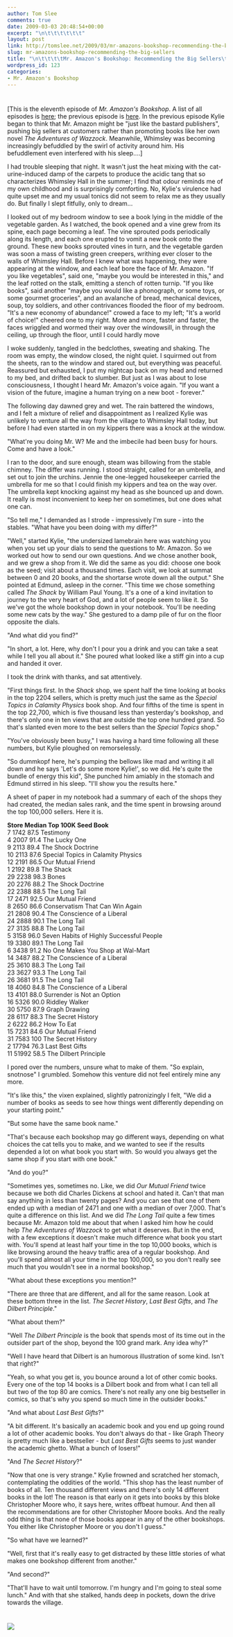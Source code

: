 ```yaml
---
author: Tom Slee
comments: true
date: 2009-03-03 20:48:54+00:00
excerpt: "\n\t\t\t\t\t\t"
layout: post
link: http://tomslee.net/2009/03/mr-amazons-bookshop-recommending-the-big-sellers.html
slug: mr-amazons-bookshop-recommending-the-big-sellers
title: "\n\t\t\t\tMr. Amazon's Bookshop: Recommending the Big Sellers\t\t"
wordpress_id: 123
categories:
- Mr. Amazon's Bookshop
---
```



				

# 

[This is the eleventh episode of _Mr. Amazon's Bookshop_. A list of all episodes is [here](http://whimsley.typepad.com/whimsley/2008/12/mr-amazons-bookshop.html); the previous episode is [here](http://whimsley.typepad.com/whimsley/2009/02/mr-amazons-bo-2.html). In the previous episode Kylie began to think that Mr. Amazon might be "just like the bastard publishers", pushing big sellers at customers rather than promoting books like her own novel _The Adventures of Wazzock_. Meanwhile, Whimsley was becoming increasingly befuddled by the swirl of activity around him. His befuddlement even interfered with his sleep....]  
  
I had trouble sleeping that night. It wasn't just the heat mixing with the cat-urine-induced damp of the carpets to produce the acidic tang that so characterizes Whimsley Hall in the summer; I find that odour reminds me of my own childhood and is surprisingly comforting. No, Kylie's virulence had quite upset me and my usual tonics did not seem to relax me as they usually do. But finally I slept fitfully, only to dream...  
  
I looked out of my bedroom window to see a book lying in the middle of the vegetable garden. As I watched, the book opened and a vine grew from its spine, each page becoming a leaf. The vine sprouted pods periodically along its length, and each one erupted to vomit a new book onto the ground. These new books sprouted vines in turn, and the vegetable garden was soon a mass of twisting green creepers, writhing ever closer to the walls of Whimsley Hall. Before I knew what was happening, they were appearing at the window, and each leaf bore the face of Mr. Amazon. "If you like vegetables", said one, "maybe you would be interested in this," and the leaf rotted on the stalk, emitting a stench of rotten turnip. "If you like books", said another "maybe you would like a phonograph, or some toys, or some gourmet groceries", and an avalanche of bread, mechanical devices, soup, toy soldiers, and other contrivances flooded the floor of my bedroom. "It's a new economy of abundance!" crowed a face to my left; "It's a world of choice!" cheered one to my right. More and more, faster and faster, the faces wriggled and wormed their way over the windowsill, in through the ceiling, up through the floor, until I could hardly move  
  
I woke suddenly, tangled in the bedclothes, sweating and shaking. The room was empty, the window closed, the night quiet. I squirmed out from the sheets, ran to the window and stared out, but everything was peaceful. Reassured but exhausted, I put my nightcap back on my head and returned to my bed, and drifted back to slumber. But just as I was about to lose consciousness, I thought I heard Mr. Amazon's voice again. "If you want a vision of the future, imagine a human trying on a new boot - forever."  
  
The following day dawned grey and wet. The rain battered the windows, and I felt a mixture of relief and disappointment as I realized Kylie was unlikely to venture all the way from the village to Whimsley Hall today, but before I had even started in on my kippers there was a knock at the window.  
  
"What're you doing Mr. W? Me and the imbecile had been busy for hours. Come and have a look."  
  
I ran to the door, and sure enough, steam was billowing from the stable chimney. The differ was running. I stood straight, called for an umbrella, and set out to join the urchins. Jennie the one-legged housekeeper carried the umbrella for me so that I could finish my kippers and tea on the way over. The umbrella kept knocking against my head as she bounced up and down. It really is most inconvenient to keep her on sometimes, but one does what one can.  
  
"So tell me," I demanded as I strode - impressively I'm sure - into the stables. "What have you been doing with my differ?"  
  
"Well," started Kylie, "the undersized lamebrain here was watching you when you set up your dials to send the questions to Mr. Amazon. So we worked out how to send our own questions. And we chose another book, and we grew a shop from it. We did the same as you did: choose one book as the seed; visit about a thousand times. Each visit, we look at summat between 0 and 20 books, and the shortarse wrote down all the output." She pointed at Edmund, asleep in the corner. "This time we chose something called _The Shack_ by William Paul Young. It's a one of a kind invitation to journey to the very heart of God, and a lot of people seem to like it. So we've got the whole bookshop down in your notebook. You'll be needing some new cats by the way." She gestured to a damp pile of fur on the floor opposite the dials.  
  
"And what did you find?"  
  
"In short, a lot. Here, why don't I pour you a drink and you can take a seat while I tell you all about it." She poured what looked like a stiff gin into a cup and handed it over.  
  
I took the drink with thanks, and sat attentively.  
  
"First things first. In the _Shack_ shop, we spent half the time looking at books in the top 2204 sellers, which is pretty much just the same as the _Special Topics in Calamity Physics_ book shop. And four fifths of the time is spent in the top 22,700, which is five thousand less than yesterday's bookshop, and there's only one in ten views that are outside the top one hundred grand. So that's slanted even more to the best sellers than the _Special Topics_ shop."  
  
"You've obviously been busy," I was having a hard time following all these numbers, but Kylie ploughed on remorselessly.  
  
"So dummkopf here, he's pumping the bellows like mad and writing it all down and he says 'Let's do some more Kylie!', so we did. He's quite the bundle of energy this kid", She punched him amiably in the stomach and Edmund stirred in his sleep. "I'll show you the results here."  
  
A sheet of paper in my notebook had a summary of each of the shops they had created, the median sales rank, and the time spent in browsing around the top 100,000 sellers. Here it is.  
                
**Store Median Top 100K Seed Book**  
7 1742 87.5 Testimony  
4 2007 91.4 The Lucky One  
9 2113 89.4 The Shock Doctrine  
10 2113 87.6 Special Topics in Calamity Physics  
12 2191 86.5 Our Mutual Friend  
1 2192 89.8 The Shack  
29 2238 98.3 Bones  
20 2276 88.2 The Shock Doctrine  
22 2388 88.5 The Long Tail  
17 2471 92.5 Our Mutual Friend  
8 2650 86.6 Conservatism That Can Win Again  
21 2808 90.4 The Conscience of a Liberal  
24 2888 90.1 The Long Tail  
27  3135 88.8 The Long Tail  
5 3158 96.0  Seven Habits of Highly Successful People  
19 3380 89.1 The Long Tail  
6 3438 91.2 No One Makes You Shop at Wal-Mart  
14  3487 88.2 The Conscience of a Liberal  
25 3610 88.3 The Long Tail  
23 3627 93.3 The Long Tail  
26 3681 91.5 The Long Tail  
18 4060 84.8 The Conscience of a Liberal  
13  4101 88.0  Surrender is Not an Option  
16 5326 90.0  Riddley Walker  
30 5750 87.9 Graph Drawing  
28 6117 88.3 The Secret History  
2 6222 86.2 How To Eat  
15 7231 84.6 Our Mutual Friend  
31 7583 100 The Secret History  
2 17794 76.3 Last Best Gifts  
11 51992 58.5 The Dilbert Principle  
  
I pored over the numbers, unsure what to make of them. "So explain, snotnose" I grumbled. Somehow this venture did not feel entirely mine any more.  
  
"It's like this," the vixen explained, slightly patronizingly I felt, "We did a number of books as seeds to see how things went differently depending on your starting point."  
  
"But some have the same book name."  
  
"That's because each bookshop may go different ways, depending on what choices the cat tells you to make, and we wanted to see if the results depended a lot on what book you start with. So would you always get the same shop if you start with one book."  
  
"And do you?"  
  
"Sometimes yes, sometimes no. Like, we did _Our Mutual Friend_ twice because we both did Charles Dickens at school and hated it. Can't that man say anything in less than twenty pages? And you can see that one of them ended up with a median of 2471 and one with a median of over 7,000. That's quite a difference on this list. And we did _The Long Tail_ quite a few times because Mr. Amazon told me about that when I asked him how he could help _The Adventures of Wazzock_ to get what it deserves. But in the end, with a few exceptions it doesn't make much difference what book you start with. You'll spend at least half your time in the top 10,000 books, which is like browsing around the heavy traffic area of a regular bookshop. And you'll spend almost all your time in the top 100,000, so you don't really see much that you wouldn't see in a normal bookshop."  
  
"What about these exceptions you mention?"  
  
"There are three that are different, and all for the same reason. Look at these bottom three in the list. _The Secret History_, _Last Best Gifts_, and _The Dilbert Principle_."  
  
"What about them?"  
  
"Well _The Dilbert Principle_ is the book that spends most of its time out in the outsider part of the shop, beyond the 100 grand mark. Any idea why?"  
  
"Well I have heard that Dilbert is an humorous illustration of some kind. Isn't that right?"  
  
"Yeah, so what you get is, you bounce around a lot of other comic books. Every one of the top 14 books is a Dilbert book and from what I can tell all but two of the top 80 are comics. There's not really any one big bestseller in comics, so that's why you spend so much time in the outsider books."  
  
"And what about _Last Best Gifts_?"  
  
"A bit different. It's basically an academic book and you end up going round a lot of other academic books. You don't always do that - like Graph Theory is pretty much like a bestseller - but _Last Best Gifts_ seems to just wander the academic ghetto. What a bunch of losers!"  
  
"And _The Secret History_?"  
  
"Now that one is very strange." Kylie frowned and scratched her stomach, contemplating the oddities of the world. "This shop has the least number of books of all. Ten thousand different views and there's only 14 different books in the lot! The reason is that early on it gets into books by this bloke Christopher Moore who, it says here, writes offbeat humour. And then all the recommendations are for other Christopher Moore books. And the really odd thing is that none of those books appear in any of the other bookshops. You either like Christopher Moore or you don't I guess."  
  
"So what have we learned?"  
  
"Well, first that it's really easy to get distracted by these little stories of what makes one bookshop different from another."  
  
"And second?"  
  
"That'll have to wait until tomorrow. I'm hungry and I'm going to steal some lunch." And with that she stalked, hands deep in pockets, down the drive towards the village.        


# 

  
  


![](http://img.zemanta.com/pixy.gif?x-id=07521fc8-8743-49a2-a6ce-b8ea486acd57)


		
